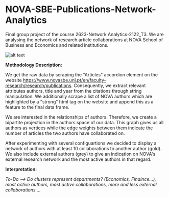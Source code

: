 # NOVA-SBE-Publications-Network-Analytics

Final group project of the course 2623-Network Analytics-2122_T3.
We are analysing the network of research article collaborations at NOVA School of Business and Economics and related institutions.

![alt text](https://github.com/fynnoldenburg/NOVA-SBE-Publications-Network-Analytics/edit/main/Total_Network_Plot.png?raw=true)

**Methodology Description:**

We get the raw data by scraping the "Articles" accordion element on the website https://www.novasbe.unl.pt/en/faculty-research/research/publications. Consequently, we extract relevant attributes authors, title and year from the citations through string manipulation. We additionally scrape a list of NOVA authors which are highlighted by a "strong" html tag on the website and append this as a feature to the final data frame.

We are interested in the relationships of authors. Therefore, we create a bipartite projection in the authors space of our data. This graph gives us all authors as vertices while the edge weights between them indicate the number of articles the two authors have collaborated on.

After experimenting with several configuartions we decided to display a network of authors with at least 10 collaborations to another author (gold). We also include external authors (grey) to give an indication on NOVA's external research network and the most active authors in that regard.


**Interpretation:**

*To-Do --> Do clusters represent departments? (Economics, Finaince...), most active authors, most active collaborations, more and less external collaborations ...*
